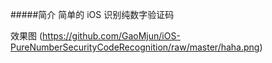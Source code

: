 #####简介
简单的 iOS 识别纯数字验证码

效果图
(https://github.com/GaoMjun/iOS-PureNumberSecurityCodeRecognition/raw/master/haha.png)



